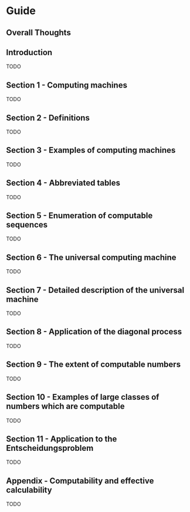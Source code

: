 # Guide

## Overall Thoughts



## Introduction

TODO

## Section 1 - Computing machines

TODO

## Section 2 - Definitions

TODO

## Section 3 - Examples of computing machines

TODO

## Section 4 - Abbreviated tables

TODO

## Section 5 - Enumeration of computable sequences

TODO

## Section 6 - The universal computing machine

TODO

## Section 7 - Detailed description of the universal machine

TODO

## Section 8 - Application of the diagonal process

TODO

## Section 9 - The extent of computable numbers

TODO

## Section 10 - Examples of large classes of numbers which are computable

TODO

## Section 11 - Application to the Entscheidungsproblem

TODO

## Appendix - Computability and effective calculability

TODO
